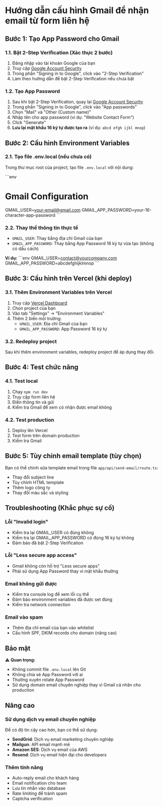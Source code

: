# Hướng dẫn cấu hình Gmail để nhận email từ form liên hệ

## Bước 1: Tạo App Password cho Gmail

### 1.1. Bật 2-Step Verification (Xác thực 2 bước)
1. Đăng nhập vào tài khoản Google của bạn
2. Truy cập [Google Account Security](https://myaccount.google.com/security)
3. Trong phần "Signing in to Google", click vào "2-Step Verification"
4. Làm theo hướng dẫn để bật 2-Step Verification nếu chưa bật

### 1.2. Tạo App Password
1. Sau khi bật 2-Step Verification, quay lại [Google Account Security](https://myaccount.google.com/security)
2. Trong phần "Signing in to Google", click vào "App passwords"
3. Chọn "Mail" và "Other (Custom name)"
4. Nhập tên cho app password (ví dụ: "Website Contact Form")
5. Click "Generate"
6. **Lưu lại mật khẩu 16 ký tự được tạo ra** (ví dụ: `abcd efgh ijkl mnop`)

## Bước 2: Cấu hình Environment Variables

### 2.1. Tạo file .env.local (nếu chưa có)
Trong thư mục root của project, tạo file `.env.local` với nội dung:

\`\`\`env
# Gmail Configuration
GMAIL_USER=your-email@gmail.com
GMAIL_APP_PASSWORD=your-16-character-app-password
\`\`\`

### 2.2. Thay thế thông tin thực tế
- `GMAIL_USER`: Thay bằng địa chỉ Gmail của bạn
- `GMAIL_APP_PASSWORD`: Thay bằng App Password 16 ký tự vừa tạo (không có dấu cách)

**Ví dụ:**
\`\`\`env
GMAIL_USER=contact@yourcompany.com
GMAIL_APP_PASSWORD=abcdefghijklmnop
\`\`\`

## Bước 3: Cấu hình trên Vercel (khi deploy)

### 3.1. Thêm Environment Variables trên Vercel
1. Truy cập [Vercel Dashboard](https://vercel.com/dashboard)
2. Chọn project của bạn
3. Vào tab "Settings" → "Environment Variables"
4. Thêm 2 biến môi trường:
   - `GMAIL_USER`: Địa chỉ Gmail của bạn
   - `GMAIL_APP_PASSWORD`: App Password 16 ký tự

### 3.2. Redeploy project
Sau khi thêm environment variables, redeploy project để áp dụng thay đổi.

## Bước 4: Test chức năng

### 4.1. Test local
1. Chạy `npm run dev`
2. Truy cập form liên hệ
3. Điền thông tin và gửi
4. Kiểm tra Gmail để xem có nhận được email không

### 4.2. Test production
1. Deploy lên Vercel
2. Test form trên domain production
3. Kiểm tra Gmail

## Bước 5: Tùy chỉnh email template (tùy chọn)

Bạn có thể chỉnh sửa template email trong file `app/api/send-email/route.ts`:

- Thay đổi subject line
- Tùy chỉnh HTML template
- Thêm logo công ty
- Thay đổi màu sắc và styling

## Troubleshooting (Khắc phục sự cố)

### Lỗi "Invalid login"
- Kiểm tra lại GMAIL_USER có đúng không
- Kiểm tra lại GMAIL_APP_PASSWORD có đúng 16 ký tự không
- Đảm bảo đã bật 2-Step Verification

### Lỗi "Less secure app access"
- Gmail không còn hỗ trợ "Less secure apps"
- Phải sử dụng App Password thay vì mật khẩu thường

### Email không gửi được
- Kiểm tra console log để xem lỗi cụ thể
- Đảm bảo environment variables đã được set đúng
- Kiểm tra network connection

### Email vào spam
- Thêm địa chỉ email của bạn vào whitelist
- Cấu hình SPF, DKIM records cho domain (nâng cao)

## Bảo mật

⚠️ **Quan trọng:**
- Không commit file `.env.local` lên Git
- Không chia sẻ App Password với ai
- Thường xuyên rotate App Password
- Sử dụng domain email chuyên nghiệp thay vì Gmail cá nhân cho production

## Nâng cao

### Sử dụng dịch vụ email chuyên nghiệp
Để có độ tin cậy cao hơn, bạn có thể sử dụng:
- **SendGrid**: Dịch vụ email marketing chuyên nghiệp
- **Mailgun**: API email mạnh mẽ
- **Amazon SES**: Dịch vụ email của AWS
- **Resend**: Dịch vụ email hiện đại cho developers

### Thêm tính năng
- Auto-reply email cho khách hàng
- Email notification cho team
- Lưu tin nhắn vào database
- Rate limiting để tránh spam
- Captcha verification
